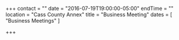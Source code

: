 +++
contact = ""
date = "2016-07-19T19:00:00-05:00"
endTime = ""
location = "Cass County Annex"
title = "Business Meeting"
dates = [ "Business Meetings" ]

+++

